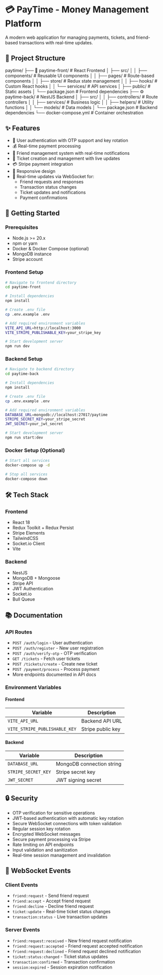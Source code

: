 # 💳 PayTime - Money Management Platform

A modern web application for managing payments, tickets, and friend-based transactions with real-time updates.

## 📁 Project Structure

paytime/
├── 📱 paytime-front/ # React Frontend
│   ├── src/
│   │   ├── components/ # Reusable UI components
│   │   ├── pages/ # Route-based components
│   │   ├── store/ # Redux state management
│   │   ├── hooks/ # Custom React hooks
│   │   └── services/ # API services
│   ├── public/ # Static assets
│   └── package.json # Frontend dependencies
├── ⚙️ paytime-back/ # NestJS Backend
│   ├── src/
│   │   ├── controllers/ # Route controllers
│   │   ├── services/ # Business logic
│   │   ├── helpers/ # Utility functions
│   │   └── models/ # Data models
│   └── package.json # Backend dependencies
└── docker-compose.yml # Container orchestration

## ✨ Features

- 🔐 User authentication with OTP support and key rotation
- 💰 Real-time payment processing
- 🤝 Friend management system with real-time notifications
- 🎫 Ticket creation and management with live updates
- 💳 Stripe payment integration
- 📱 Responsive design
- 🔄 Real-time updates via WebSocket for:
  - Friend requests and responses
  - Transaction status changes
  - Ticket updates and notifications
  - Payment confirmations

## 🚀 Getting Started

### Prerequisites

- Node.js >= 20.x
- npm or yarn
- Docker & Docker Compose (optional)
- MongoDB instance
- Stripe account

### Frontend Setup

```bash
# Navigate to frontend directory
cd paytime-front

# Install dependencies
npm install

# Create .env file
cp .env.example .env

# Add required environment variables
VITE_API_URL=http://localhost:3000
VITE_STRIPE_PUBLISHABLE_KEY=your_stripe_key

# Start development server
npm run dev
```

### Backend Setup

```bash
# Navigate to backend directory
cd paytime-back

# Install dependencies
npm install

# Create .env file
cp .env.example .env

# Add required environment variables
DATABASE_URL=mongodb://localhost:27017/paytime
STRIPE_SECRET_KEY=your_stripe_secret
JWT_SECRET=your_jwt_secret

# Start development server
npm run start:dev
```

### Docker Setup (Optional)

```bash
# Start all services
docker-compose up -d

# Stop all services
docker-compose down
```

## 🛠 Tech Stack

### Frontend

- React 18
- Redux Toolkit + Redux Persist
- Stripe Elements
- TailwindCSS
- Socket.io Client
- Vite

### Backend

- NestJS
- MongoDB + Mongoose
- Stripe API
- JWT Authentication
- Socket.io
- Bull Queue

## 📚 Documentation

### API Routes

- `POST /auth/login` - User authentication
- `POST /auth/register` - New user registration
- `POST /auth/verify-otp` - OTP verification
- `GET /tickets` - Fetch user tickets
- `POST /tickets/create` - Create new ticket
- `POST /payment/process` - Process payment
- More endpoints documented in API docs

### Environment Variables

#### Frontend

| Variable                      | Description            |
|-------------------------------|------------------------|
| `VITE_API_URL`                | Backend API URL        |
| `VITE_STRIPE_PUBLISHABLE_KEY` | Stripe public key      |

#### Backend

| Variable            | Description              |
|---------------------|--------------------------|
| `DATABASE_URL`      | MongoDB connection string|
| `STRIPE_SECRET_KEY` | Stripe secret key        |
| `JWT_SECRET`        | JWT signing secret       |

## 🔒 Security

- OTP verification for sensitive operations
- JWT-based authentication with automatic key rotation
- Secure WebSocket connections with token validation
- Regular session key rotation
- Encrypted WebSocket messages
- Secure payment processing via Stripe
- Rate limiting on API endpoints
- Input validation and sanitization
- Real-time session management and invalidation

## 🔌 WebSocket Events

### Client Events
- `friend:request` - Send friend request
- `friend:accept` - Accept friend request
- `friend:decline` - Decline friend request
- `ticket:update` - Real-time ticket status changes
- `transaction:status` - Live transaction updates

### Server Events
- `friend:request:received` - New friend request notification
- `friend:request:accepted` - Friend request accepted notification
- `friend:request:declined` - Friend request declined notification
- `ticket:status:changed` - Ticket status updates
- `transaction:confirmed` - Transaction confirmation
- `session:expired` - Session expiration notification


